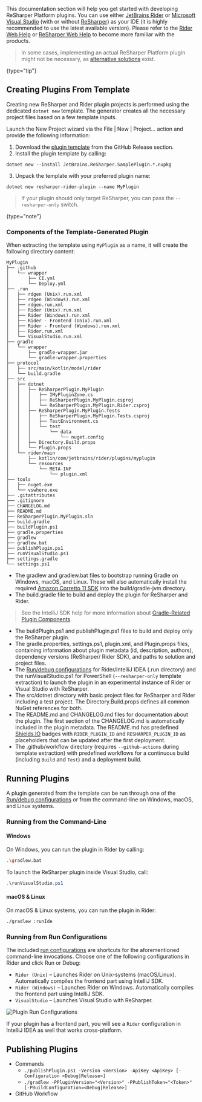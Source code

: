[//]: # (title: Creating A Plugin)

<!-- Copyright 2000-2022 JetBrains s.r.o. and other contributors. Use of this source code is governed by the Apache 2.0 license that can be found in the LICENSE file. -->

This documentation section will help you get started with developing ReSharper Platform plugins.
You can use either [JetBrains Rider](https://www.jetbrains.com/rider/download) or [Microsoft Visual Studio](https://visualstudio.microsoft.com/downloads/) (with or without [ReSharper](https://www.jetbrains.com/resharper/download/)) as your IDE (it is highly recommended to use the latest available version).
Please refer to the [Rider Web Help](https://www.jetbrains.com/help/rider) or [ReSharper Web Help](https://www.jetbrains.com/help/resharper) to become more familiar with the products.

> In some cases, implementing an actual ReSharper Platform plugin might not be necessary, as [alternative solutions](plugin_alternatives.md) exist.
>
{type="tip"}

## Creating Plugins From Template

Creating new ReSharper and Rider plugin projects is performed using the dedicated `dotnet new` template.
The generator creates all the necessary project files based on a few template inputs.

<procedure title="Create ReSharper &amp; Rider Plugins" id="create-ide-plugin">

Launch the <control>New Project</control> wizard via the <menupath>File | New | Project...</menupath> action and provide the following information:
1. Download the [plugin template]() from the GitHub Release section.
2. Install the plugin template by calling:
```
dotnet new --install JetBrains.ReSharper.SamplePlugin.*.nupkg
```
3. Unpack the template with your preferred plugin name:
```
dotnet new resharper-rider-plugin --name MyPlugin
```
> If your plugin should only target ReSharper, you can pass the `--resharper-only` switch.
>
{type="note"}

</procedure>

### Components of the Template-Generated Plugin

When extracting the template using `MyPlugin` as a name, it will create the following directory content:

```text
MyPlugin
├── .github
│   └── wrapper
│       ├── CI.yml
│       └── Deploy.yml
├── .run
│   ├── rdgen (Unix).run.xml
│   ├── rdgen (Windows).run.xml
│   ├── rdgen.run.xml
│   ├── Rider (Unix).run.xml
│   ├── Rider (Windows).run.xml
│   ├── Rider - Frontend (Unix).run.xml
│   ├── Rider - Frontend (Windows).run.xml
│   ├── Rider.run.xml
│   └── VisualStudio.run.xml
├── gradle
│   └── wrapper
│       ├── gradle-wrapper.jar
│       └── gradle-wrapper.properties
├── protocol
│   ├── src/main/kotlin/model/rider
│   └── build.gradle
├── src
│   ├── dotnet
│   │   ├── ReSharperPlugin.MyPlugin
│   │   │   ├── IMyPluginZone.cs
│   │   │   ├── ReSharperPlugin.MyPlugin.csproj
│   │   │   └── ReSharperPlugin.MyPlugin.Rider.csproj
│   │   ├── ReSharperPlugin.MyPlugin.Tests
│   │   │   ├── ReSharperPlugin.MyPlugin.Tests.csproj
│   │   │   ├── TestEnvironment.cs
│   │   │   └── test
│   │   │       └── data
│   │   │           └── nuget.config
│   │   ├── Directory.Build.props
│   │   └── Plugin.props
│   └── rider/main
│       ├── kotlin/com/jetbrains/rider/plugins/myplugin
│       └── resources
│           └── META-INF
│               └── plugin.xml
├── tools
│   ├── nuget.exe
│   └── vswhere.exe
├── .gitattributes
├── .gitignore
├── CHANGELOG.md
├── README.md
├── ReSharperPlugin.MyPlugin.sln
├── build.gradle
├── buildPlugin.ps1
├── gradle.properties
├── gradlew
├── gradlew.bat
├── publishPlugin.ps1
├── runVisualStudio.ps1
├── settings.gradle
└── settings.ps1
```

* The <path>gradlew</path> and <path>gradlew.bat</path> files to bootstrap running Gradle on Windows, macOS, and Linux. These will also automatically install the required [Amazon Corretto 11 SDK](https://docs.aws.amazon.com/corretto/latest/corretto-11-ug/downloads-list.html) into the <path>build/gradle-jvm</path> directory.
* The <path>build.gradle</path> file to build and deploy the plugin for ReSharper and Rider.
> See the IntelliJ SDK help for more information about [Gradle-Related Plugin Components](https://plugins.jetbrains.com/docs/intellij/gradle-prerequisites.html#components-of-a-wizard-generated-gradle-intellij-platform-plugin).
* The <path>buildPlugin.ps1</path> and <path>publishPlugin.ps1</path> files to build and deploy only the ReSharper plugin.
* The <path>gradle.properties</path>, <path>settings.ps1</path>, <path>plugin.xml</path>, and <path>Plugin.props</path> files, containing information about plugin metadata (id, description, authors), dependency versions (ReSharper/ Rider SDK), and paths to solution and project files.
* The [Run/debug configurations](https://www.jetbrains.com/help/rider/Run_Debug_Configuration.html) for Rider/IntelliJ IDEA (<path>.run</path> directory) and the <path>runVisualStudio.ps1</path> for PowerShell (`--resharper-only` template extraction) to launch the plugin in an experimental instance of Rider or Visual Studio with ReSharper.
* The <path>src/dotnet</path> directory with basic project files for ReSharper and Rider including a test project. The <path>Directory.Build.props</path> defines all common NuGet references for both.
* The <path>README.md</path> and <path>CHANGELOG.md</path> files for documentation about the plugin. The first section of the <path>CHANGELOG.md</path> is automatically included in the plugin metadata. The <path>README.md</path> has predefined [Shields.IO](https://shields.io/) badges with `RIDER_PLUGIN_ID` and `RESHARPER_PLUGIN_ID` as placeholders that can be updated after the first deployment.
* The <path>.github/workflow</path> directory (requires `--github-actions` during template extraction) with predefined workflows for a continuous build (including `Build` and `Test`) and a deployment build.

## Running Plugins

A plugin generated from the template can be run through one of the [Run/debug configurations](https://www.jetbrains.com/help/rider/Run_Debug_Configuration.html) or from the command-line on Windows, macOS, and Linux systems.

### Running from the Command-Line

#### Windows

On Windows, you can run the plugin in Rider by calling:

```bash
.\gradlew.bat
```

To launch the ReSharper plugin inside Visual Studio, call:

```powershell
.\runVisualStudio.ps1
```

#### macOS & Linux

On macOS & Linux systems, you can run the plugin in Rider:

```bash
./gradlew :runIde
```

### Running from Run Configurations

The included [run configurations](https://www.jetbrains.com/help/rider/Run_Debug_Configuration.html) are shortcuts for the aforementioned command-line invocations. Choose one of the following configurations in Rider and click <control>Run</control> or <control>Debug</control>:

* `Rider (Unix)` – Launches Rider on Unix-systems (macOS/Linux). Automatically compiles the frontend part using IntelliJ SDK.
* `Rider (Windows)` – Launches Rider on Windows. Automatically compiles the frontend part using IntelliJ SDK.
* `VisualStudio` – Launches Visual Studio with ReSharper.

![Plugin Run Configurations](run-configurations.png)

If your plugin has a frontend part, you will see a `Rider` configuration in IntelliJ IDEA as well that works cross-platform.

## Publishing Plugins

- Commands
  - `./publishPlugin.ps1 -Version <Version> -ApiKey <ApiKey> [-Configuration <Debug|Release>]`
  - `./gradlew -PPluginVersion="<Version>" -PPublishToken="<Token>" [-PBuildConfiguration=<Debug|Release>]`
- GitHub Workflow
